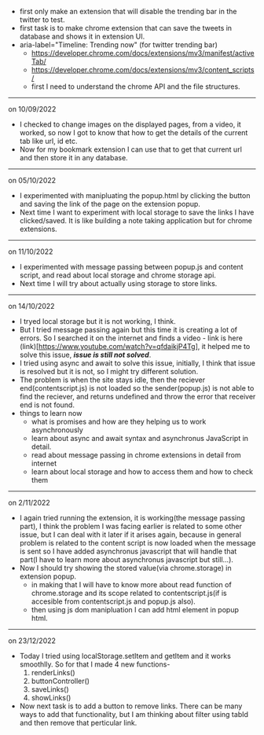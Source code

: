 - first only make an extension that will disable the trending bar in the twitter to test.
- first task is to make chrome extension that can save the tweets in database and shows it in extension UI.
- aria-label="Timeline: Trending now" (for twitter trending bar)
  - https://developer.chrome.com/docs/extensions/mv3/manifest/activeTab/
  - https://developer.chrome.com/docs/extensions/mv3/content_scripts/
  - first I need to understand the chrome API and the file structures.

---

on 10/09/2022

- I checked to change images on the displayed pages, from a video, it worked, so now I got to know that how to get the details of the current tab like url, id etc.
- Now for my bookmark extension I can use that to get that current url and then store it in any database.

---

on 05/10/2022

- I experimented with manipluating the popup.html by clicking the button and saving the link of the page on the extension popup.
- Next time I want to experiment with local storage to save the links I have clicked/saved. It is like building a note taking application but for chrome extensions.

---

on 11/10/2022

- I experimented with message passing between popup.js and content script, and read about local storage and chrome storage api.
- Next time I will try about actually using storage to store links.

---

on 14/10/2022

- I tryed local storage but it is not working, I think.
- But I tried message passing again but this time it is creating a lot of errors. So I searched it on the internet and finds a video - link is here (link)[https://www.youtube.com/watch?v=qfdaikjP4Tg], it helped me to solve this issue, **_issue is still not solved_**.
- I tried using async and await to solve this issue, initially, I think that issue is resolved but it is not, so I might try different solution.
- The problem is when the site stays idle, then the reciever end(contentscript.js) is not loaded so the sender(popup.js) is not able to find the reciever, and returns undefined and throw the error that receiver end is not found.
- things to learn now
  - what is promises and how are they helping us to work asynchronously
  - learn about async and await syntax and asynchronus JavaScript in detail.
  - read about message passing in chrome extensions in detail from internet
  - learn about local storage and how to access them and how to check them

---

on 2/11/2022

- I again tried running the extension, it is working(the message passing part), I think the problem I was facing earlier is related to some other issue, but I can deal with it later if it arises again, because in general problem is related to the content script is now loaded when the message is sent so I have added asynchronus javascript that will handle that part(I have to learn more about asynchronus javascript but still...).
- Now I should try showing the stored value(via chrome.storage) in extension popup.
  - in making that I will have to know more about read function of chrome.storage and its scope related to contentscript.js(if is accesible from contentscript.js and popup.js also).
  - then using js dom manipluation I can add html element in popup html.

---

on 23/12/2022

- Today I tried using localStorage.setItem and getItem and it works smoothlly. So for that I made 4 new functions-
  1. renderLinks()
  2. buttonController()
  3. saveLinks()
  4. showLinks()
- Now next task is to add a button to remove links. There can be many ways to add that functionality, but I am thinking about filter using tabId and then remove that perticular link.
